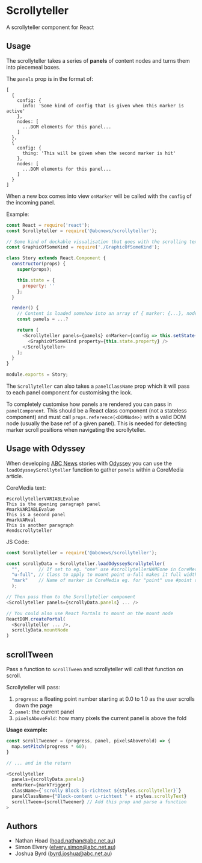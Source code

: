# Scrollyteller

A scrollyteller component for React

## Usage

The scrollyteller takes a series of **panels** of content nodes and turns them into piecemeal boxes.

The `panels` prop is in the format of:

    [
      {
        config: {
          info: 'Some kind of config that is given when this marker is active'
        },
        nodes: [
          ...DOM elements for this panel...
        ]
      },
      {
        config: {
          thing: 'This will be given when the second marker is hit'
        },
        nodes: [
          ...DOM elements for this panel...
        ]
      }
    ]

When a new box comes into view `onMarker` will be called with the `config` of the incoming panel.

Example:

```javascript
const React = require('react');
const Scrollyteller = require('@abcnews/scrollyteller');

// Some kind of dockable visualisation that goes with the scrolling text
const GraphicOfSomeKind = require('./GraphicOfSomeKind');

class Story extends React.Component {
  constructor(props) {
    super(props);

    this.state = {
      property: ''
    };
  }

  render() {
    // Content is loaded somehow into an array of { marker: {...}, nodes: [...DOMNodes] }
    const panels = ...?

    return (
      <Scrollyteller panels={panels} onMarker={config => this.setState(state => ({ property: config.thing }))}>
        <GraphicOfSomeKind property={this.state.property} />
      </Scrollyteller>
    );
  }
}

module.exports = Story;
```

The `Scrollyteller` can also takes a `panelClassName` prop which it will pass to each panel component for customising the look.

To completely customise how panels are rendered you can pass in `panelComponent`. This should be a React class component (not a stateless component) and must call `props.reference(<DOMNode>)` with a valid DOM node (usually the base ref of a given panel). This is needed for detecting marker scroll positions when navigating the scrollyteller.

## Usage with Odyssey

When developing [ABC News](https://www.abc.net.au) stories with [Odyssey](https://github.com/abcnews/odyssey) you can use the `loadOdysseyScrollyteller` function to gather `panels` within a CoreMedia article.

CoreMedia text:

```
#scrollytellerVARIABLEvalue
This is the opening paragraph panel
#markVARIABLEvalue
This is a second panel
#markVARval
This is another paragraph
#endscrollyteller
```

JS Code:

```javascript
const Scrollyteller = require('@abcnews/scrollyteller');

const scrollyData = Scrollyteller.loadOdysseyScrollyteller(
  "",       // If set to eg. "one" use #scrollytellerNAMEone in CoreMedia
  "u-full", // Class to apply to mount point u-full makes it full width in Odyssey
  "mark"    // Name of marker in CoreMedia eg. for "point" use #point default: #mark
  );

// Then pass them to the Scrollyteller component
<Scrollyteller panels={scrollyData.panels} ... />

// You could also use React Portals to mount on the mount node
ReactDOM.createPortal(
  <Scrollyteller ... />,
  scrollyData.mountNode
)
```

## scrollTween

Pass a function to `scrollTween` and scrollyteller will call that function on scroll.

Scrollyteller will pass:

1. `progress`: a floating point number starting at 0.0 to 1.0 as the user scrolls down the page
2. `panel`: the current panel
3. `pixelsAboveFold`: how many pixels the current panel is above the fold

**Usage example:**

```javascript
const scrollTweener = (progress, panel, pixelsAboveFold) => {
  map.setPitch(progress * 60);
}

// ... and in the return

<Scrollyteller
  panels={scrollyData.panels}
  onMarker={markTrigger}
  className={`scrolly Block is-richtext ${styles.scrollyteller}`}
  panelClassName={"Block-content u-richtext " + styles.scrollyText}
  scrollTween={scrollTweener} // Add this prop and parse a function
>
```

## Authors

* Nathan Hoad ([hoad.nathan@abc.net.au](mailto:hoad.nathan@abc.net.au))
* Simon Elvery ([elvery.simon@abc.net.au](mailto:elvery.simon@abc.net.au))
* Joshua Byrd ([byrd.joshua@abc.net.au](mailto:byrd.joshua@abc.net.au))
